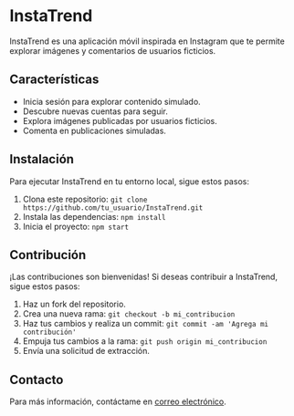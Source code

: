 # InstaTrend

InstaTrend es una aplicación móvil inspirada en Instagram que te permite explorar imágenes y comentarios de usuarios ficticios.

## Características

- Inicia sesión para explorar contenido simulado.
- Descubre nuevas cuentas para seguir.
- Explora imágenes publicadas por usuarios ficticios.
- Comenta en publicaciones simuladas.

## Instalación

Para ejecutar InstaTrend en tu entorno local, sigue estos pasos:

1. Clona este repositorio: `git clone https://github.com/tu_usuario/InstaTrend.git`
2. Instala las dependencias: `npm install`
3. Inicia el proyecto: `npm start`

## Contribución

¡Las contribuciones son bienvenidas! Si deseas contribuir a InstaTrend, sigue estos pasos:

1. Haz un fork del repositorio.
2. Crea una nueva rama: `git checkout -b mi_contribucion`
3. Haz tus cambios y realiza un commit: `git commit -am 'Agrega mi contribución'`
4. Empuja tus cambios a la rama: `git push origin mi_contribucion`
5. Envía una solicitud de extracción.

## Contacto

Para más información, contáctame en [correo electrónico](mlaguad.22@gmail.com).

